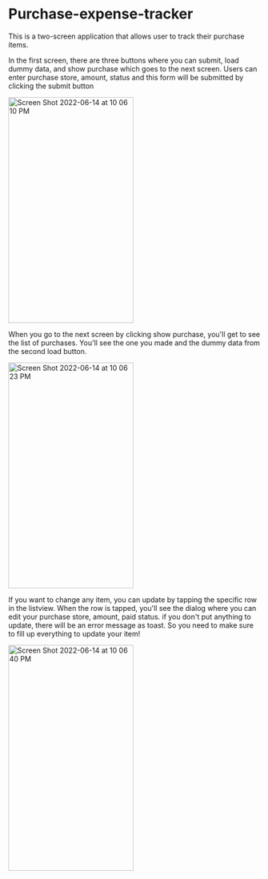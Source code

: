 # Purchase-expense-tracker

This is a two-screen application that allows user to track their purchase items.

In the first screen, there are three buttons where you can submit, load dummy data, and show purchase which goes to the next screen.
Users can enter purchase store, amount, status and this form will be submitted by clicking the submit button

<img width="250" height="450" alt="Screen Shot 2022-06-14 at 10 06 10 PM" src="https://user-images.githubusercontent.com/43290846/173882990-a9cc7be2-760a-4f46-b455-bc733f0d81c8.png">

When you go to the next screen by clicking show purchase, you'll get to see the list of purchases. 
You'll see the one you made and the dummy data from the second load button.

<img width="250" height="450" alt="Screen Shot 2022-06-14 at 10 06 23 PM" src="https://user-images.githubusercontent.com/43290846/173883023-debabfd1-3aef-421f-845a-490e3cab03b4.png">

If you want to change any item, you can update by tapping the specific row in the listview. When the row is tapped, you'll see the dialog where you can edit your purchase store, amount, paid status. if you don't put anything to update, there will be an error message as toast.
So you need to make sure to fill up everything to update your item! 

<img width="250" height="450" alt="Screen Shot 2022-06-14 at 10 06 40 PM" src="https://user-images.githubusercontent.com/43290846/173883034-65f709de-e5be-4d80-862c-cebb20e4a04e.png">
